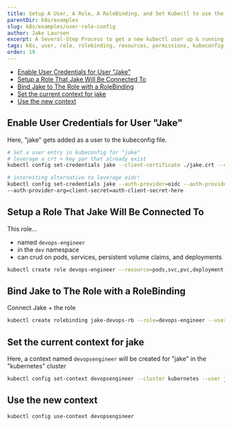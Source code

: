 ```yaml
---
title: Setup A User, A Role, A RoleBinding, and Set Kubectl to use the new user account
parentDir: k8s/examples
slug: k8s/examples/user-role-config
author: Jake Laursen
excerpt: A Several-Step Process to get a new kubectl user up & running with explicit permissions on Kubernetes resources
tags: k8s, user, role, rolebinding, resources, permissions, kubeconfig, kubectl
order: 19
---
```


- [Enable User Credentials for User "Jake"](#enable-user-credentials-for-user-jake)
- [Setup a Role That Jake Will Be Connected To](#setup-a-role-that-jake-will-be-connected-to)
- [Bind Jake to The Role with a RoleBinding](#bind-jake-to-the-role-with-a-rolebinding)
- [Set the current context for jake](#set-the-current-context-for-jake)
- [Use the new context](#use-the-new-context)

## Enable User Credentials for User "Jake" 
Here, "jake" gets added as a user to the kubeconfig file.
```bash
# Set a user entry in kubeconfig for "jake"
# leverage a crt + key par that already exist
kubectl config set-credentials jake --client-certificate ./jake.crt --client-key ./jake.key

# interesting alternative to leverage oidc!
kubectl config set-credentials jake --auth-provider=oidc --auth-provider-arg=client-id=auth-id-here
--auth-provider-arg=client-secret=auth-client-secret-here
```

## Setup a Role That Jake Will Be Connected To
This role...
- named `devops-engineer`
- in the `dev` namespace
- can crud on pods, services, persistent volume claims, and deployments

```bash
kubectl create role devops-engineer --resource=pods,svc,pvc,deployment --verb="*" -n dev
```

## Bind Jake to The Role with a RoleBinding
Connect Jake + the role
```bash
kubectl create rolebinding jake-devops-rb --role=devops-engineer --user=jakje -n dev
```
## Set the current context for jake
Here, a context named `devopsengineer` will be created for "jake" in the "kubernetes" cluster
```bash
kubectl config set-context devopsengineer --cluster kubernetes --user jake
```

## Use the new context
```bash
kubectl config use-context devopsengineer
```